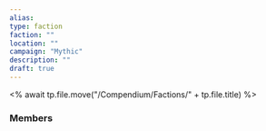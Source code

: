 ```yaml
---
alias:
type: faction
faction: ""
location: ""
campaign: "Mythic"
description: ""
draft: true
---
```


<% await tp.file.move("/Compendium/Factions/" + tp.file.title) %>

### Members

